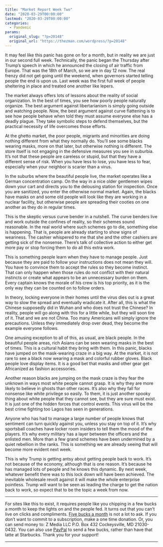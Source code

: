 ```yaml
---
title: "Market Report Week Two"
date: "2020-03-29T00:00:00"
lastmod: "2020-03-29T00:00:00"
categories:
  - Pandemic
params:
  original_slug: "?p=20148"
  original_url: "https://thezman.com/wordpress/?p=20148"
---
```


It may feel like this panic has gone on for a month, but in reality we
are just in our second full week. Technically, the panic began the
Thursday after Trump’s speech in which he announced the closing of air
traffic from Europe. That was the 18th of March, so we are in day 12
now. The real frenzy did not get going until the weekend, when governors
started telling people the end is upon us. Last week was the first full
week of people sheltering in place and treated one another like lepers.

The market always offers lots of lessons about the reality of social
organization. In the best of times, you see how poorly people naturally
organize. The best argument against libertarianism is simply going
outside and watching people. Now, the best argument against curve
flattening is to see how people behave when told they must assume
everyone else has a deadly plague. They take symbolic steps to defend
themselves, but the practical necessity of life overcomes those efforts.

At the ghetto market, the poor people, migrants and minorities are doing
nothing different from what they normally do. You’ll see some blacks
wearing masks, more on that later, but otherwise nothing is different.
The store itself is not engaging in the defensive measures you see in
suburbia. It’s not that these people are careless or stupid, but that
they have a different sense of risk. When you have less to lose, you
have less to fear, especially when your neighbor is scarier than a
virus.

In the suburbs where the beautiful people live, the market operates like
a German concentration camp. On the way in a nice older gentlemen wipes
down your cart and directs you to the delousing station for inspection.
Once you are sanitized, you enter the otherwise normal market. Again,
the blacks have masks on and some old people will look like they are
working in a nuclear facility, but otherwise people are spreading their
cooties on one another as they do in regular times.

This is the skeptic versus curve bender in a nutshell. The curve benders
live and work outside the confines of reality, so their schemes sound
reasonable. In the real world where such schemes go to die, something
else is happening. That is, people are already starting to show signs of
weariness. The cashier whispered to me that she and the other cashiers
are getting sick of the nonsense. There’s talk of collective action to
either get more pay or stop forcing them to do all this extra work.

This is something people learn when they have to manage people. Just
because they are paid to follow your instructions does not mean they
will. You have to convince them to accept the rules so they become
instinct. That can only happen when those rules do not conflict with
their natural instincts or create what appears to be an unnecessary
burden on them. Every captain knows the morale of his crew is his top
priority, as it is the only way they can be counted on to follow orders.

In theory, locking everyone in their homes until the virus dies out is a
great way to slow the spread and eventually eradicate it. After all,
this is what the Chinese supposedly did in Wuhan and who does not trust
the Chinese? In reality, people will go along with this for a little
while, but they will soon tire of it. That and we are not China. Too
many Americans will simply ignore the precautions. Unless they
immediately drop over dead, they become the example everyone follows.

One amusing exception to all of this, as usual, are black people. In the
beautiful people areas, rich Asians can be seen wearing masks in the
best of times. This is a cultural habit they bring with them. In this
panic, blacks have jumped on the mask-wearing craze in a big way. At the
market, it is not rare to see a black now wearing a mask and colorful
rubber gloves. Black people love display items. It is a good bet that
masks and other gear get Africanized as fashion accessories.

Another reason blacks are jumping on the mask craze is they fear the
unknown in ways most white people cannot grasp. It is why they are more
likely to believe in ghosts than other races. It’s also why they fall
for nonsense like white privilege so easily. To them, it is just another
spooky thing about white people that they cannot see, but they are sure
must exist. It is just one of the hidden forces that control events.
This virus will be the best crime fighting too Lagos has seen in
generations.

Anyone who has had to manage a large number of people knows that
sentiment can turn quickly against you, unless you stay on top of it.
It’s why sportsball coaches have locker room insiders to tell them the
mood of the players. It’s why every military has a layer between the
officers and the enlisted men. More than a few grand schemes have been
undermined by a quiet rebellion in the ranks. This is something we are
already seeing that will become more evident next week.

This is why Trump is getting antsy about getting people back to work.
It’s not because of the economy, although that is one reason. It’s
because he has managed lots of people and he knows this dynamic. By next
week, whatever benefit there was to this lock down will have been
achieved. The inevitable wholesale revolt against it will make the whole
enterprise pointless. Trump will want to be seen as leading the charge
to get the nation back to work, so expect that to be the topic a week
from now.

------------------------------------------------------------------------

For sites like this to exist, it requires people like you chipping in a
few bucks a month to keep the lights on and the people fed. It turns out
that you can’t live on clicks and compliments.
<a href="https://www.subscribestar.com/the-z-blog"
rel="noopener noreferrer" target="_blank">Five bucks a month</a> is not
a lot to ask. If you don’t want to commit to a subscription, make a one
time donation. Or, you can send money to: Z Media LLC P.O. Box 432
Cockeysville, MD 21030-0432. You can also use <a
href="https://www.paypal.com/cgi-bin/webscr?cmd=_s-xclick&amp;hosted_button_id=UDAS2Q8JYA6CN&amp;source=url"
rel="noopener noreferrer" target="_blank">PayPal</a> to send a few
bucks, rather than have that latte at Starbucks. Thank you for your
support!

------------------------------------------------------------------------
